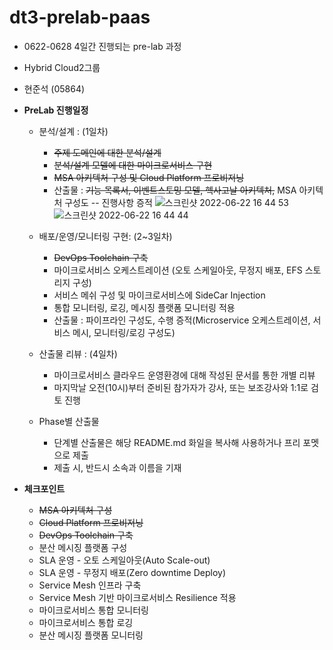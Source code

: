 # dt3-prelab-paas
- 0622-0628 4일간 진행되는 pre-lab 과정
- Hybrid Cloud2그룹
- 현준석 (05864)

- **PreLab 진행일정**
  - 분석/설계 : (1일차) 
    - ~~주제 도메인에 대한 분석/설계~~
    - ~~분석/설계 모델에 대한 마이크로서비스 구현~~
    - ~~MSA 아키텍처 구성 및 Cloud Platform 프로비저닝~~
    - 산출물 : ~~기능 목록서, 이벤트스토밍 모델, 헥사고날 아키텍처,~~ MSA 아키텍처 구성도
    -- 진행사항 증적
      ![스크린샷 2022-06-22 16 44 53](https://user-images.githubusercontent.com/48197252/174979323-544354a0-5b08-48d6-981b-722df4a43e90.png)
      ![스크린샷 2022-06-22 16 44 44](https://user-images.githubusercontent.com/48197252/174979328-1b083cef-9168-46a4-81ee-8db314d612e4.png)

  
  - 배포/운영/모니터링 구현: (2~3일차) 
    - ~~DevOps Toolchain 구축~~
    - 마이크로서비스 오케스트레이션 (오토 스케일아웃, 무정지 배포, EFS 스토리지 구성)
    - 서비스 메쉬 구성 및 마이크로서비스에 SideCar Injection
    - 통합 모니터링, 로깅, 메시징 플랫폼 모니터링 적용
    - 산출물 : 파이프라인 구성도, 수행 증적(Microservice 오케스트레이션, 서비스 메시, 모니터링/로깅 구성도)  
 
  - 산출물 리뷰 : (4일차)
    - 마이크로서비스 클라우드 운영환경에 대해 작성된 문서를 통한 개별 리뷰
    - 마지막날 오전(10시)부터 준비된 참가자가 강사, 또는 보조강사와 1:1로 검토 진행
   
  - Phase별 산출물
    - 단계별 산출물은 해당 README.md 화일을 복사해 사용하거나 프리 포멧으로 제출
    - 제출 시, 반드시 소속과 이름을 기재
 
- **체크포인트** 
  - ~~MSA 아키텍처 구성~~
  - ~~Cloud Platform 프로비저닝~~ 
  - ~~DevOps Toolchain 구축~~ 
  - 분산 메시징 플랫폼 구성 
  - SLA 운영 - 오토 스케일아웃(Auto Scale-out) 
  - SLA 운영 - 무정지 배포(Zero downtime Deploy) 
  - Service Mesh 인프라 구축
  - Service Mesh 기반 마이크로서비스 Resilience 적용
  - 마이크로서비스 통합 모니터링
  - 마이크로서비스 통합 로깅
  - 분산 메시징 플랫폼 모니터링
